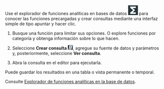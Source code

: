 Use el explorador de funciones analíticas en bases de datos ![SQL editor icon](Images/vxh1684731330989.svg) para conocer las funciones precargadas y crear consultas mediante una interfaz simple de tipo apuntar y hacer clic.

1.  Busque una función para limitar sus opciones. O explore funciones por categoría y obtenga información sobre lo que hacen.

2.  Seleccione **Crear consulta** ![Build query icon](Images/nsa1692141328702.png), agregue su fuente de datos y parámetros y, posteriormente, seleccione **Ver consulta**.

3.  Abra la consulta en el editor para ejecutarla.

Puede guardar los resultados en una tabla o vista permanente o temporal.

Consulte [Explorador de funciones analíticas en la base de datos](https://docs.teradata.com/access/sources/dita/topic?dita:topicPath=vot1684158652679.dita&utm_source=console&utm_medium=iph).
